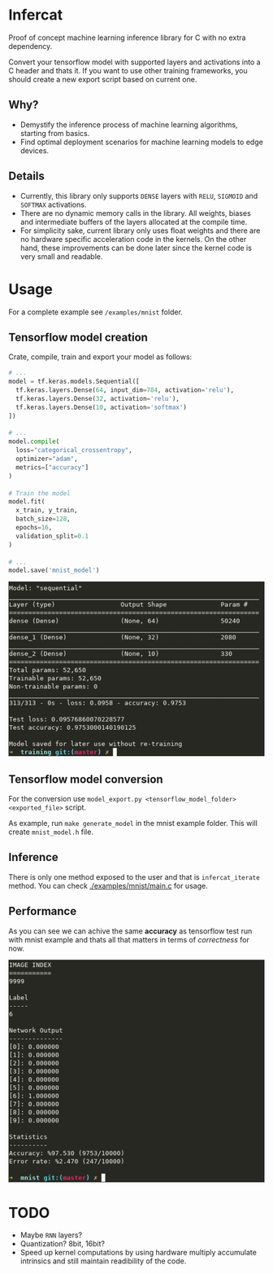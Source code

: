 
# Infercat

Proof of concept machine learning inference library for C with no extra dependency. 

Convert your tensorflow model with supported layers and activations into a C header and thats it. If you want to use other training frameworks, you should create a new export script based on current one.

## Why?

* Demystify the inference process of machine learning algorithms, starting from basics.
* Find optimal deployment scenarios for machine learning models to edge devices.

## Details

* Currently, this library only supports `DENSE` layers with `RELU`, `SIGMOID` and `SOFTMAX` activations.
* There are no dynamic memory calls in the library. All weights, biases and intermediate buffers of the layers allocated at the compile time. 
* For simplicity sake, current library only uses float weights and there are no hardware specific acceleration code in the kernels. On the other hand, these improvements can be done later since the kernel code is very small and readable.

# Usage

For a complete example see `/examples/mnist` folder.

## Tensorflow model creation

Crate, compile, train and export your model as follows:

```python
# ...
model = tf.keras.models.Sequential([
  tf.keras.layers.Dense(64, input_dim=784, activation='relu'),
  tf.keras.layers.Dense(32, activation='relu'),
  tf.keras.layers.Dense(10, activation='softmax')
])

# ...
model.compile(
  loss="categorical_crossentropy", 
  optimizer="adam", 
  metrics=["accuracy"]
)

# Train the model
model.fit(
  x_train, y_train, 
  batch_size=128, 
  epochs=16,
  validation_split=0.1
)

# ...
model.save('mnist_model')
```

![](./docs/train_test_result.png)

## Tensorflow model conversion

For the conversion use `model_export.py <tensorflow_model_folder> <exported_file>` script.

As example, run `make generate_model` in the mnist example folder. This will create `mnist_model.h` file.

## Inference

There is only one method exposed to the user and that is `infercat_iterate` method. You can check [./examples/mnist/main.c](./examples/mnist/main.c) for usage.

## Performance

As you can see we can achive the same **accuracy** as tensorflow test run with mnist example and thats all that matters in terms of *correctness* for now.

![](./docs/infercat_result.png)

# TODO

* Maybe `RNN` layers?
* Quantization? 8bit, 16bit?
* Speed up kernel computations by using hardware multiply accumulate intrinsics and still maintain readibility of the code.
